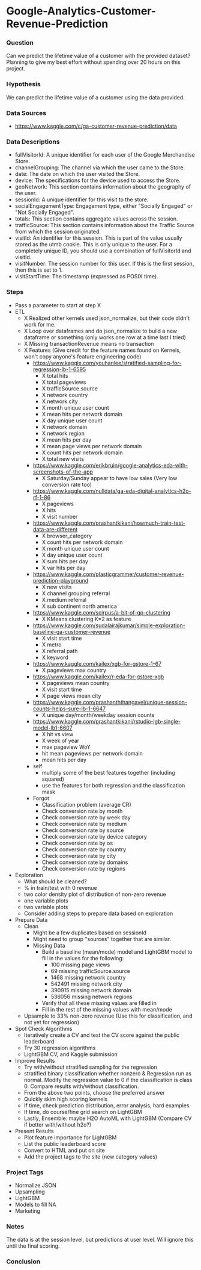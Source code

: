 # Google-Analytics-Customer-Revenue-Prediction

### Question

Can we predict the lifetime value of a customer with the provided dataset?  Planning to give my best effort without spending over 20 hours on this project.

### Hypothesis

We can predict the lifetime value of a customer using the data provided.  

### Data Sources

- https://www.kaggle.com/c/ga-customer-revenue-prediction/data

### Data Descriptions

- fullVisitorId: A unique identifier for each user of the Google Merchandise Store.
- channelGrouping: The channel via which the user came to the Store.
- date: The date on which the user visited the Store.
- device: The specifications for the device used to access the Store.
- geoNetwork: This section contains information about the geography of the user.
- sessionId: A unique identifier for this visit to the store.
- socialEngagementType: Engagement type, either "Socially Engaged" or "Not Socially Engaged".
- totals: This section contains aggregate values across the session.
- trafficSource: This section contains information about the Traffic Source from which the session originated.
- visitId: An identifier for this session. This is part of the value usually stored as the utmb cookie. This is only unique to the user. For a completely unique ID, you should use a combination of fullVisitorId and visitId.
- visitNumber: The session number for this user. If this is the first session, then this is set to 1.
- visitStartTime: The timestamp (expressed as POSIX time).

### Steps

- Pass a parameter to start at step X
- ETL
  - X Realized other kernels used json_normalize, but their code didn't work for me.
  - X Loop over dataframes and do json_normalize to build a new dataframe or something (only works one row at a time last I tried)
  - X Missing transactionRevenue means no transaction
  - X Features (Give credit for the feature names found on Kernels, won't copy anyone's feature engineering code)
    - https://www.kaggle.com/youhanlee/stratified-sampling-for-regression-lb-1-6595
      - X total hits
      - X total pageviews
      - X trafficSource.source
      - X network country
      - X network city  
      - X month unique user count
      - X mean hits per network domain
      - X day unique user count
      - X network domain
      - X network region
      - X mean hits per day
      - X mean page views per network domain
      - X count hits per network domain
      - X total new visits
    - https://www.kaggle.com/erikbruin/google-analytics-eda-with-screenshots-of-the-app
      - X Saturday/Sunday appear to have low sales (Very low conversion rate too)
    - https://www.kaggle.com/nulldata/ga-eda-digital-analytics-h2o-rf-1-86
      - X pageviews
      - X hits
      - X visit number
    - https://www.kaggle.com/prashantkikani/howmuch-train-test-data-are-different
      - X browser_category
      - X count hits per network domain
      - X month unique user count
      - X day unique user count
      - X sum hits per day
      - X var hits per day
    - https://www.kaggle.com/plasticgrammer/customer-revenue-prediction-playground
      - X new visits
      - X channel grouping referral
      - X medium referral
      - X sub continent north america
    - https://www.kaggle.com/scirpus/a-bit-of-gp-clustering
      - X KMeans clustering K=2 as feature
    - https://www.kaggle.com/sudalairajkumar/simple-exploration-baseline-ga-customer-revenue
      - X visit start time
      - X metro
      - X referral path
      - X keyword
    - https://www.kaggle.com/kailex/xgb-for-gstore-1-67
      - X pageviews max country
    - https://www.kaggle.com/kailex/r-eda-for-gstore-xgb
      - X pageviews mean country
      - X visit start time
      - X page views mean city
    - https://www.kaggle.com/prashanththangavel/unique-session-counts-helps-sure-lb-1-6647
      - X unique day/month/weekday session counts
    - https://www.kaggle.com/prashantkikani/rstudio-lgb-single-model-lb1-6607
      - X hit vs view
      - X week of year
      - max pageview WoY
      - hit mean pageviews per network domain
      - mean hits per day
    - self
      - multiply some of the best features together (including squared)
      - use the features for both regression and the classification mask
    - Forgot
      - Classification problem (average CR)
      - Check conversion rate by month
      - Check conversion rate by week day
      - Check conversion rate by medium
      - Check conversion rate by source
      - Check conversion rate by device category
      - Check conversion rate by os
      - Check conversion rate by country
      - Check conversion rate by city
      - Check conversion rate by domains
      - Check conversion rate by regions
- Exploration
  - What should be cleaned?
  - % in train/test with 0 revenue
  - two color density plot of distribution of non-zero revenue
  - one variable plots
  - two variable plots
  - Consider adding steps to prepare data based on exploration
- Prepare Data
  - Clean
    - Might be a few duplicates based on sessionId
    - Might need to group "sources" together that are similar.
    - Missing Data
      - Build a baseline (mean/mode) model and LightGBM model to fill in the values for the following:
        - 100 missing page views
        - 69 missing trafficSource.source
        - 1468 missing network country
        - 542491 missing network city  
        - 390915 missing network domain
        - 536056 missing network regions
      - Verify that all these missing values are filled in
      - Fill in the rest of the missing values with mean/mode
  - Upsample to 33% non-zero revenue (Use this for classification, and not yet for regression)
- Spot Check Algorithms
  - Iteratively create a CV and test the CV score against the public leaderboard
  - Try 30 regression algorithms
  - LightGBM CV, and Kaggle submission
- Improve Results
  - Try with/without stratified sampling for the regression
  - stratified binary classification whether nonzero & Regression run as normal.  Modify the regression value to 0 if the classification is class 0.  Compare results with/without classification.
  - From the above two points, choose the preferred answer
  - Quickly skim high scoring kernels
  - If time, check prediction distribution, error analysis, hard examples
  - If time, do course/fine grid search on LightGBM
  - Lastly, Ensemble: maybe H2O AutoML with LightGBM (Compare CV if better with/without h2o?)
- Present Results
  - Plot feature importance for LightGBM
  - List the public leaderboard score
  - Convert to HTML and put on site
  - Add the project tags to the site (new category values)

### Project Tags

- Normalize JSON
- Upsampling
- LightGBM
- Models to fill NA
- Marketing

### Notes

The data is at the session level, but predictions at user level.  Will ignore this until the final scoring.

### Conclusion
